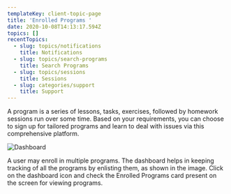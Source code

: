 ```yaml
---
templateKey: client-topic-page
title: 'Enrolled Programs '
date: 2020-10-08T14:13:17.594Z
topics: []
recentTopics:
  - slug: topics/notifications
    title: Notifications
  - slug: topics/search-programs
    title: Search Programs
  - slug: topics/sessions
    title: Sessions
  - slug: categories/support
    title: Support
---
```

A program is a series of lessons, tasks, exercises, followed by homework sessions run over some time. Based on your requirements, you can choose to sign up for tailored programs and learn to deal with issues via this comprehensive platform.

![Dashboard](/img/dashboard-i.png "Dashboard")

A user may enroll in multiple programs. The dashboard helps in keeping tracking of all the programs by enlisting them, as shown in the image. Click on the dashboard icon and check the Enrolled Programs card present on the screen for viewing programs.
